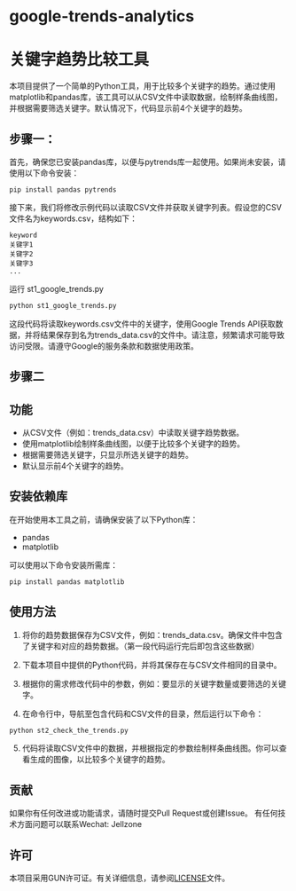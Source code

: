 # google-trends-analytics
# 关键字趋势比较工具

本项目提供了一个简单的Python工具，用于比较多个关键字的趋势。通过使用matplotlib和pandas库，该工具可以从CSV文件中读取数据，绘制样条曲线图，并根据需要筛选关键字。默认情况下，代码显示前4个关键字的趋势。

## 步骤一：

首先，确保您已安装pandas库，以便与pytrends库一起使用。如果尚未安装，请使用以下命令安装：

```pip install pandas pytrends```

接下来，我们将修改示例代码以读取CSV文件并获取关键字列表。假设您的CSV文件名为keywords.csv，结构如下：

```
keyword
关键字1
关键字2
关键字3
...
```
运行  st1_google_trends.py

```bash
python st1_google_trends.py
```
这段代码将读取keywords.csv文件中的关键字，使用Google Trends API获取数据，并将结果保存到名为trends_data.csv的文件中。请注意，频繁请求可能导致访问受限。请遵守Google的服务条款和数据使用政策。

## 步骤二
## 功能

- 从CSV文件（例如：trends_data.csv）中读取关键字趋势数据。
- 使用matplotlib绘制样条曲线图，以便于比较多个关键字的趋势。
- 根据需要筛选关键字，只显示所选关键字的趋势。
- 默认显示前4个关键字的趋势。

## 安装依赖库

在开始使用本工具之前，请确保安装了以下Python库：

- pandas
- matplotlib

可以使用以下命令安装所需库：

```bash
pip install pandas matplotlib
```

## 使用方法

1. 将你的趋势数据保存为CSV文件，例如：trends_data.csv。确保文件中包含了关键字和对应的趋势数据。（第一段代码运行完后即包含这些数据）

2. 下载本项目中提供的Python代码，并将其保存在与CSV文件相同的目录中。

3. 根据你的需求修改代码中的参数，例如：要显示的关键字数量或要筛选的关键字。

4. 在命令行中，导航至包含代码和CSV文件的目录，然后运行以下命令：

```bash
python st2_check_the_trends.py
```

5. 代码将读取CSV文件中的数据，并根据指定的参数绘制样条曲线图。你可以查看生成的图像，以比较多个关键字的趋势。

## 贡献

如果你有任何改进或功能请求，请随时提交Pull Request或创建Issue。
有任何技术方面问题可以联系Wechat: Jellzone

## 许可

本项目采用GUN许可证。有关详细信息，请参阅[LICENSE](LICENSE)文件。
